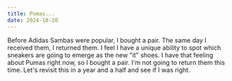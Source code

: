 ```yaml
---
title: Pumas...
date: 2024-10-20
---
```

Before Adidas Sambas were popular, I bought a pair. The same day I received them, I returned them. I feel I have a unique ability to spot which sneakers are going to emerge as the new "it" shoes. I have that feeling about Pumas right now, so I bought a pair. I'm not going to return them this time. Let's revisit this in a year and a half and see if I was right.
